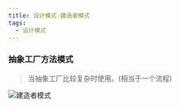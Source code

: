 ```yaml
---
title: 设计模式-建造者模式
tags:
  - 设计模式
---
```


### 抽象工厂方法模式

>   当抽象工厂比较复杂时使用。(相当于一个流程)

![建造者模式](http://image.tupelo.top/%E5%BB%BA%E9%80%A0%E8%80%85%E6%A8%A1%E5%BC%8F.png)

